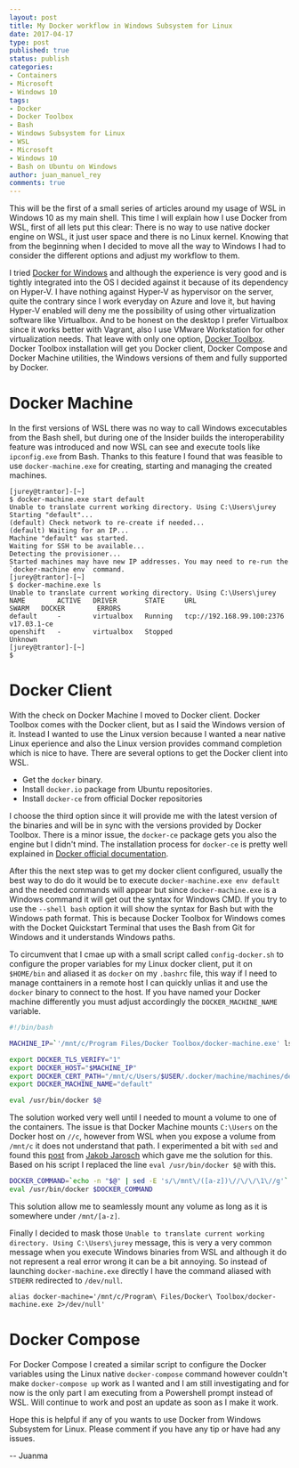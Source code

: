 ```yaml
---
layout: post
title: My Docker workflow in Windows Subsystem for Linux
date: 2017-04-17
type: post
published: true
status: publish
categories:
- Containers
- Microsoft
- Windows 10
tags:
- Docker
- Docker Toolbox
- Bash
- Windows Subsystem for Linux
- WSL
- Microsoft
- Windows 10
- Bash on Ubuntu on Windows
author: juan_manuel_rey
comments: true
---
```


This will be the first of a small series of articles around my usage of WSL in Windows 10 as my main shell. This time I will explain how I use Docker from WSL, first of all lets put this clear: There is no way to use native docker engine on WSL, it just user space and there is no Linux kernel. Knowing that from the beginning when I decided to move all the way to Windows I had to consider the different options and adjust my workflow to them. 

I tried [Docker for Windows](https://www.docker.com/docker-windows) and although the experience is very good and is tightly integrated into the OS I decided against it because of its dependency on Hyper-V. I have nothing against Hyper-V as hypervisor on the server, quite the contrary since I work everyday on Azure and love it, but having Hyper-V enabled will deny me the possibility of using other virtualization software like Virtualbox. And to be honest on the desktop I prefer Virtualbox since it works better with Vagrant, also I use VMware Workstation for other virtualization needs. That leave with only one option, [Docker Toolbox](https://www.docker.com/products/docker-toolbox). Docker Toolbox installation will get you Docker client, Docker Compose and Docker Machine utilities, the Windows versions of them and fully supported by Docker.

# Docker Machine

In the first versions of WSL there was no way to call Windows excecutables from the Bash shell, but during one of the Insider builds the interoperability feature was introduced and now WSL can see and execute tools like `ipconfig.exe` from Bash. Thanks to this feature I found that was feasible to use `docker-machine.exe` for creating, starting and managing the created machines. 

```
[jurey@trantor]-[~]
$ docker-machine.exe start default
Unable to translate current working directory. Using C:\Users\jurey
Starting "default"...
(default) Check network to re-create if needed...
(default) Waiting for an IP...
Machine "default" was started.
Waiting for SSH to be available...
Detecting the provisioner...
Started machines may have new IP addresses. You may need to re-run the `docker-machine env` command.
[jurey@trantor]-[~]
$ docker-machine.exe ls
Unable to translate current working directory. Using C:\Users\jurey
NAME        ACTIVE   DRIVER       STATE     URL                         SWARM   DOCKER        ERRORS
default     -        virtualbox   Running   tcp://192.168.99.100:2376           v17.03.1-ce
openshift   -        virtualbox   Stopped                                       Unknown
[jurey@trantor]-[~]  
$
```

# Docker Client

With the check on Docker Machine I moved to Docker client. Docker Toolbox comes with the Docker client, but as I said the Windows version of it. Instead I wanted to use the Linux version because I wanted a near native Linux eperience and also the Linux version provides command completion which is nice to have. There are several options to get the Docker client into WSL.

- Get the `docker` binary.
- Install `docker.io` package from Ubuntu repositories.
- Install `docker-ce` from official Docker repositories

I choose the third option since it will provide me with the latest version of the binaries and will be in sync with the versions provided by Docker Toolbox. There is a minor issue, the `docker-ce` package gets you also the engine but I didn't mind. The installation process for `docker-ce` is pretty well explained in [Docker official documentation](https://docs.docker.com/engine/installation/linux/ubuntu/).

After this the next step was to get my docker client configured, usually the best way to do do it would be to execute `docker-machine.exe env default` and the needed commands will appear but since `docker-machine.exe` is a Windows command it will get out the syntax for Windows CMD. If you try to use the `--shell bash` option it will show the syntax for Bash but with the Windows path format. This is because Docker Toolbox for Windows comes with the Docket Quickstart Terminal that uses the Bash from Git for Windows and it understands Windows paths.

To circumvent that I cmae up with a small script called `config-docker.sh` to configure the proper variables for my Linux docker client, put it on `$HOME/bin` and aliased it as `docker` on my `.bashrc` file, this way if I need to manage conttainers in a remote host I can quickly unlias it and use the `docker` binary to connect to the host. If you have named your Docker machine differently you must adjust accordingly the `DOCKER_MACHINE_NAME` variable. 

```bash
#!/bin/bash

MACHINE_IP=`'/mnt/c/Program Files/Docker Toolbox/docker-machine.exe' ls 2>/dev/null | grep default | awk '{ print $5}'`

export DOCKER_TLS_VERIFY="1"
export DOCKER_HOST="$MACHINE_IP"
export DOCKER_CERT_PATH="/mnt/c/Users/$USER/.docker/machine/machines/default"
export DOCKER_MACHINE_NAME="default"

eval /usr/bin/docker $@
```

The solution worked very well until I needed to mount a volume to one of the containers. The issue is that Docker Machine mounts `C:\Users` on the Docker host on `//c`, however from WSL when you expose a volume from `/mnt/c` it does not understand that path. I experimented a bit with `sed` and found this [post](https://jakob.soy/blog/2017/run-docker-from-wsl/) from [Jakob Jarosch](https://twitter.com/foxylion) which gave me the solution for this. Based on his script I replaced the line `eval /usr/bin/docker $@` with this.

```bash
DOCKER_COMMAND=`echo -n "$@" | sed -E 's/\/mnt\/([a-z])\//\/\/\1\//g'`
eval /usr/bin/docker $DOCKER_COMMAND
```

This solution allow me to seamlessly mount any volume as long as it is somewhere under `/mnt/[a-z]`.

Finally I decided to mask those `Unable to translate current working directory. Using C:\Users\jurey` message, this is very a very common message when you execute Windows binaries from WSL and although it do not represent a real error wrong it can be a bit annoying. So instead of launching `docker-machine.exe` directly I have the command aliased with `STDERR` redirected to `/dev/null`.

```
alias docker-machine='/mnt/c/Program\ Files/Docker\ Toolbox/docker-machine.exe 2>/dev/null'
```

# Docker Compose

For Docker Compose I created a similar script to configure the Docker variables using the Linux native `docker-compose` command however couldn't make `docker-compose up` work as I wanted and I am still investigating and for now is the only part I am executing from a Powershell prompt instead of WSL. Will continue to work and post an update as soon as I make it work. 

Hope this is helpful if any of you wants to use Docker from Windows Subsystem for Linux. Please comment if you have any tip or have had any issues. 

-- Juanma